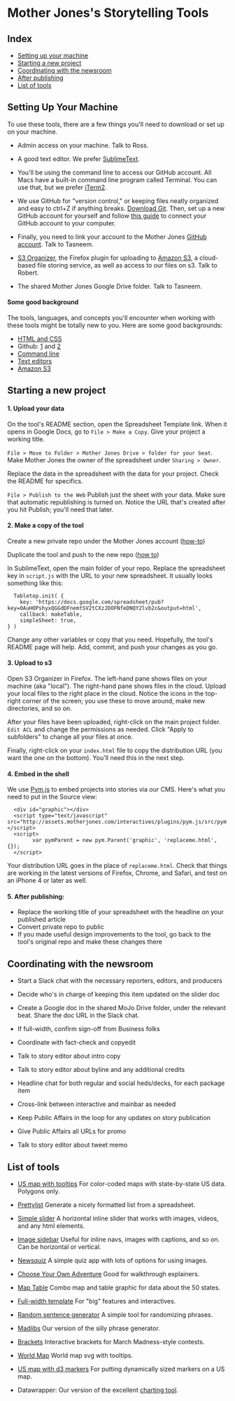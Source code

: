 # Mother Jones's Storytelling Tools

## Index

* [Setting up your machine](#setting-up-your-machine)
* [Starting a new project](#starting-a-new-project)
* [Coordinating with the newsroom](#coordinating-with-the-newsroom)
* [After publishing](#after-publishing)
* [List of tools](#list-of-tools)

## Setting Up Your Machine

To use these tools, there are a few things you'll need to download or set up on your machine.

* Admin access on your machine. Talk to Ross.

* A good text editor. We prefer [SublimeText](http://www.sublimetext.com/).

* You'll be using the command line to access our GitHub account. All Macs have a built-in command line program called Terminal. You can use that, but we prefer [iTerm2](http://www.iterm2.com/#/section/home).

* We use GitHub for "version control," or keeping files neatly organized and easy to ctrl+Z if anything breaks. [Download Git](http://git-scm.com/downloads). Then, set up a new GitHub account for yourself and follow [this guide](https://help.github.com/articles/set-up-git/) to connect your GitHub account to your computer.

* Finally, you need to link your account to the Mother Jones [GitHub account](https://github.com/motherjones). Talk to Tasneem.

* [S3 Organizer](#), the Firefox plugin for uploading to [Amazon S3](#), a cloud-based file storing service, as well as access to our files on s3. Talk to Robert.

* The shared Mother Jones Google Drive folder. Talk to Tasneem.

#### Some good background

The tools, languages, and concepts you'll encounter when working with these tools might be totally new to you. Here are some good backgrounds:

* [HTML and CSS](http://css-tricks.com/video-screencasts/58-html-css-the-very-basics/)
* Github: [1](https://try.github.io/levels/1/challenges/1) and [2](http://rogerdudler.github.io/git-guide/)
* [Command line](http://blog.teamtreehouse.com/introduction-to-the-mac-os-x-command-line)
* [Text editors](http://scotch.io/bar-talk/the-complete-visual-guide-to-sublime-text-3-getting-started-and-keyboard-shortcuts)
* [Amazon S3](http://www.hongkiat.com/blog/amazon-s3-the-beginners-guide/)

## Starting a new project

#### 1. Upload your data

On the tool's README section, open the Spreadsheet Template link. When it opens in Google Docs, go to ``File > Make a Copy``. Give your project a working title.

``File > Move to Folder > Mother Jones Drive > folder for your beat``. Make Mother Jones the owner of the spreadsheet under ``Sharing > Owner``.

Replace the data in the spreadsheet with the data for your project. Check the README for specifics.

``File > Publish to the Web`` Publish just the sheet with your data. Make sure that automatic republishing is turned on. Notice the URL that's created after you hit Publish; you'll need that later.

#### 2. Make a copy of the tool

Create a new private repo under the Mother Jones account ([how-to](https://help.github.com/articles/create-a-repo/))

Duplicate the tool and push to the new repo ([how to](https://help.github.com/articles/duplicating-a-repository/))

In SublimeText, open the main folder of your repo. Replace the spreadsheet key in ``script.js`` with the URL to your new spreadsheet. It usually looks something like this:

      Tabletop.init( { 
        key: 'https://docs.google.com/spreadsheet/pub?key=0AuHOPshyxQGGdDFnemtSV2tCXzJDOFNfeDNQY2lvb2c&output=html',
        callback: makeTable, 
        simpleSheet: true,
    } )

Change any other variables or copy that you need. Hopefully, the tool's README page will help. Add, commit, and push your changes as you go.

#### 3. Upload to s3

Open S3 Organizer in Firefox. The left-hand pane shows files on your machine (aka "local"). The right-hand pane shows files in the cloud. Upload your local files to the right place in the cloud. Notice the icons in the top-right corner of the screen; you use these to move around, make new directories, and so on.

After your files have been uploaded, right-click on the main project folder. ``Edit ACL`` and change the permissions as needed. Click "Apply to subfolders" to change all your files at once.

Finally, right-click on your ``index.html`` file to copy the distribution URL (you want the one on the bottom). You'll need this in the next step.

#### 4. Embed in the shell

We use [Pym.js](http://blog.apps.npr.org/pym.js/) to embed projects into stories via our CMS. Here's what you need to put in the Source view:

      <div id="graphic"></div>
      <script type="text/javascript" src="http://assets.motherjones.com/interactives/plugins/pym.js/src/pym.js"></script>
      <script>
            var pymParent = new pym.Parent('graphic', 'replaceme.html', {});
      </script>

Your distribution URL goes in the place of ``replaceme.html``. Check that things are working in the latest versions of Firefox, Chrome, and Safari, and test on an iPhone 4 or later as well.

#### 5. After publishing:

* Replace the working title of your spreadsheet with the headline on your published article
* Convert private repo to public
* If you made useful design improvements to the tool, go back to the tool's original repo and make these changes there

## Coordinating with the newsroom

* Start a Slack chat with the necessary reporters, editors, and producers
* Decide who's in charge of keeping this item updated on the slider doc
* Create a Google doc in the shared MoJo Drive folder, under the relevant beat. Share the doc URL in the Slack chat.

* If full-width, confirm sign-off from Business folks
* Coordinate with fact-check and copyedit
* Talk to story editor about intro copy
* Talk to story editor about byline and any additional credits
* Headline chat for both regular and social heds/decks, for each package item
* Cross-link between interactive and mainbar as needed

* Keep Public Affairs in the loop for any updates on story publication
* Give Public Affairs all URLs for promo
* Talk to story editor about tweet memo

## List of tools

* [US map with tooltips](https://github.com/motherjones/spreadsheet-to-svg) For color-coded maps with state-by-state US data. Polygons only.

* [Prettylist](https://github.com/motherjones/prettylist) Generate a nicely formatted list from a spreadsheet.

* [Simple slider](https://github.com/motherjones/simple-slider/) A horizontal inline slider that works with images, videos, and any html elements.

* [Image sidebar](https://github.com/motherjones/image-sidebar) Useful for inline navs, images with captions, and so on. Can be horizontal or vertical.

* [Newsquiz](https://github.com/motherjones/newsquiz) A simple quiz app with lots of options for using images. 

* [Choose Your Own Adventure](https://github.com/motherjones/cyoa) Good for walkthrough explainers.

* [Map Table](https://github.com/motherjones/map-table) Combo map and table graphic for data about the 50 states.

* [Full-width template](https://github.com/motherjones/full-width-template) For "big" features and interactives.

* [Random sentence generator](https://github.com/motherjones/random-sentence-maker) A simple tool for randomizing phrases.

* [Madlibs](https://github.com/motherjones/madlibs) Our version of the silly phrase generator.

* [Brackets](https://github.com/motherjones/brackets) Interactive brackets for March Madness-style contests.

* [World Map](https://github.com/motherjones/world-map) World map svg with tooltips.

* [US map with d3 markers](https://github.com/motherjones/us-map-d3-markers) For putting dynamically sized markers on a US map.

* Datawrapper: Our version of the excellent [charting tool](datawrapper.de).
